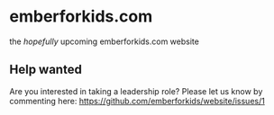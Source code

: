 emberforkids.com
=======

the *hopefully* upcoming emberforkids.com website

## Help wanted

Are you interested in taking a leadership role? Please let us know by commenting here: https://github.com/emberforkids/website/issues/1
